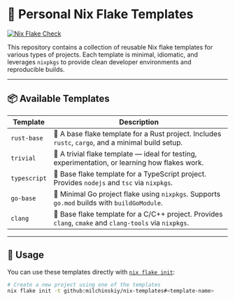 # 🧶 Personal Nix Flake Templates

[![Nix Flake Check](https://github.com/milchinskiy/nix-templates/actions/workflows/flake-check.yml/badge.svg)](https://github.com/milchinskiy/nix-templates/actions/workflows/flake-check.yml)

This repository contains a collection of reusable Nix flake templates for
various types of projects. Each template is minimal, idiomatic, and leverages
`nixpkgs` to provide clean developer environments
and reproducible builds.

---

## 📦 Available Templates

| Template             | Description                                                           |
|----------------------|-----------------------------------------------------------------------|
| `rust-base`          | 🦀 A base flake template for a Rust project. Includes `rustc`, `cargo`, and a minimal build setup. |
| `trivial`            | 🧪 A trivial flake template — ideal for testing, experimentation, or learning how flakes work.         |
| `typescript`         | 📘 Base flake template for a TypeScript project. Provides `nodejs` and `tsc` via `nixpkgs`.           |
| `go-base`            | 🐹 Minimal Go project flake using `nixpkgs`. Supports `go.mod` builds with `buildGoModule`.         |
| `clang`              | 🚀 Base flake template for a C/C++ project. Provides `clang`, `cmake` and `clang-tools` via `nixpkgs`. |

---

## 🚀 Usage

You can use these templates directly with [`nix flake init`](https://nixos.wiki/wiki/Flakes#Using_a_flake_template):

```bash
# Create a new project using one of the templates
nix flake init -t github:milchinskiy/nix-templates#<template-name>
```

